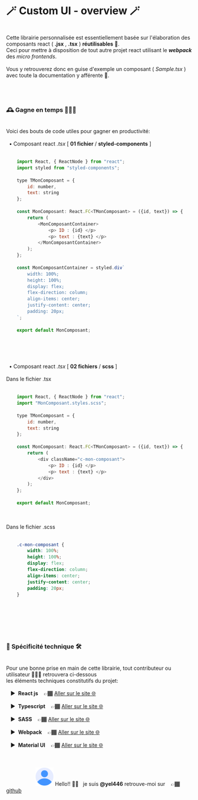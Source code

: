 # 🪄 Custom UI - overview  🪄
&nbsp;  
Cette librairie personnalisée est essentiellement basée sur l'élaboration des composants  react ( **.jsx** , **.tsx** ) **réutilisables** 🚀.  
Ceci pour mettre à disposition de tout autre projet react utilisant le ***webpack*** des *micro frontends*.  
&nbsp;  
Vous y retrouverez donc en guise  d'exemple un composant ( *Sample.tsx* ) avec toute la  documentation y afférente 📄.  
&nbsp;  
&nbsp;  
&nbsp;  
### 🕰️ Gagne en temps   👨🏾‍💻
&nbsp;  
Voici des bouts de code utiles pour gagner en productivité:
&nbsp;  
&nbsp;  
  • Composant react *.tsx* [ **01 fichier** / **styled-components** ]  
```js
  
    import React, { ReactNode } from "react";
    import styled from "styled-components";
  
    type TMonComposant = {
        id: number,
        text: string
    };
  
    const MonComposant: React.FC<TMonComposant> = ({id, text}) => {
        return (
            <MonComposantContainer>
                <p> ID : {id} </p>
                <p> text : {text} </p>
            </MonComposantContainer>
        );
    };
  
    const MonComposantContainer = styled.div`
        width: 100%;
        height: 100%;
        display: flex;
        flex-direction: column;
        align-items: center;
        justify-content: center;
        padding: 20px;
    `;  
  
    export default MonComposant;  
  
  
```
  
&nbsp;  
&nbsp;  
  • Composant react *.tsx* [ **02 fichiers** / **scss** ]  
&nbsp;  
  Dans le fichier .tsx  
```js
  
    import React, { ReactNode } from "react";
    import "MonComposant.styles.scss";
  
    type TMonComposant = {
        id: number,
        text: string
    };
  
    const MonComposant: React.FC<TMonComposant> = ({id, text}) => {
        return (
            <div className="c-mon-composant">
                <p> ID : {id} </p>
                <p> text : {text} </p>
            </div>
        );
    };  
    
    export default MonComposant;  
  
  
```
  Dans le fichier .scss
```css
  
    .c-mon-composant {
        width: 100%;
        height: 100%;
        display: flex;
        flex-direction: column;
        align-items: center;
        justify-content: center;
        padding: 20px;
    }  
   
  
```  
 
&nbsp;  
&nbsp;  
&nbsp;  
### 📐 Spécificité technique  🛠️
&nbsp;  
Pour une bonne prise en main de cette librairie, tout contributeur ou utilisateur 👨🏾‍💻 retrouvera ci-dessous  
les éléments techniques constitutifs du projet:
&nbsp;  
&nbsp;  
   ►  **React js**    👉🏾 [ Aller sur le site 🌐](https://fr.reactjs.org/)  
&nbsp;  
   ►  **Typescript**    👉🏾 [ Aller sur le site 🌐](https://www.typescriptlang.org/docs/handbook/typescript-in-5-minutes.html)  
&nbsp;  
   ►  **SASS**    👉🏾 [ Aller sur le site 🌐](https://sass-lang.com/documentation/)  
&nbsp;   
   ►  **Webpack**    👉🏾 [ Aller sur le site 🌐](https://webpack.js.org/concepts/)  
&nbsp;  
   ►  **Material UI**    👉🏾 [ Aller sur le site 🌐](https://mui.com/)  
&nbsp;  
&nbsp;  
&nbsp;  
                    <img src="../assets/images/png/avatar.png" alt= “yel-avatar” height="50"> Hello!! 👋🏾   je suis **@yel446** 
                    retrouve-moi sur    👉🏾 [ github ](https://github.com/yel446) 

